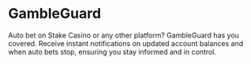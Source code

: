 # GambleGuard
Auto bet on Stake Casino or any other platform? GambleGuard has you covered. Receive instant notifications on updated account balances and when auto bets stop, ensuring you stay informed and in control.

